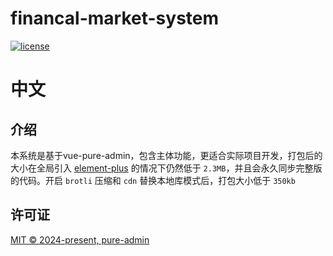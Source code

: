 <h1>financal-market-system</h1>

[![license](https://img.shields.io/github/license/pure-admin/vue-pure-admin.svg)](LICENSE)

# **中文**

## 介绍

本系统是基于vue-pure-admin，包含主体功能，更适合实际项目开发，打包后的大小在全局引入 [element-plus](https://element-plus.org) 的情况下仍然低于 `2.3MB`，并且会永久同步完整版的代码。开启 `brotli` 压缩和 `cdn` 替换本地库模式后，打包大小低于 `350kb`

## 许可证

[MIT © 2024-present, pure-admin](./LICENSE)
